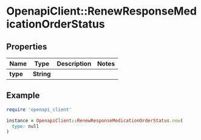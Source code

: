# OpenapiClient::RenewResponseMedicationOrderStatus

## Properties

| Name | Type | Description | Notes |
| ---- | ---- | ----------- | ----- |
| **type** | **String** |  |  |

## Example

```ruby
require 'openapi_client'

instance = OpenapiClient::RenewResponseMedicationOrderStatus.new(
  type: null
)
```


